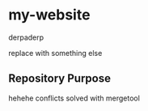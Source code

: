 # my-website

derpaderp

replace with something else


## Repository Purpose

hehehe conflicts solved with mergetool
